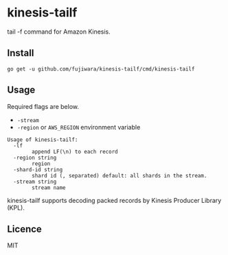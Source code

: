# kinesis-tailf

tail -f command for Amazon Kinesis.

## Install

```
go get -u github.com/fujiwara/kinesis-tailf/cmd/kinesis-tailf
```

## Usage

Required flags are below.

- `-stream`
- `-region` or `AWS_REGION` environment variable

```
Usage of kinesis-tailf:
  -lf
    	append LF(\n) to each record
  -region string
    	region
  -shard-id string
    	shard id (, separated) default: all shards in the stream.
  -stream string
    	stream name
```

kinesis-tailf supports decoding packed records by Kinesis Producer Library (KPL).

## Licence

MIT

